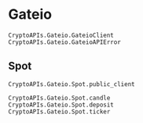 # Gateio

```@docs
CryptoAPIs.Gateio.GateioClient
CryptoAPIs.Gateio.GateioAPIError
```

## Spot

```@docs
CryptoAPIs.Gateio.Spot.public_client
```

```@docs
CryptoAPIs.Gateio.Spot.candle
CryptoAPIs.Gateio.Spot.deposit
CryptoAPIs.Gateio.Spot.ticker
```
